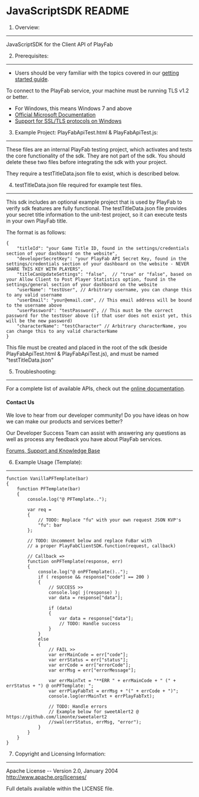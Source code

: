 JavaScriptSDK README
========
1. Overview:
----
JavaScriptSDK for the Client API of PlayFab


2. Prerequisites:
----
* Users should be very familiar with the topics covered in our [getting started guide](https://playfab.com/docs/getting-started-with-playfab/).

To connect to the PlayFab service, your machine must be running TLS v1.2 or better.
* For Windows, this means Windows 7 and above
* [Official Microsoft Documentation](https://msdn.microsoft.com/en-us/library/windows/desktop/aa380516%28v=vs.85%29.aspx)
* [Support for SSL/TLS protocols on Windows](http://blogs.msdn.com/b/kaushal/archive/2011/10/02/support-for-ssl-tls-protocols-on-windows.aspx)


3. Example Project: PlayFabApiTest.html & PlayFabApiTest.js:
----

These files are an internal PlayFab testing project, which activates and tests the core functionality of the sdk.  They are not part of the sdk.  You should delete these two files before integrating the sdk with your project.

They require a testTitleData.json file to exist, which is described below.


4. testTitleData.json file required for example test files.
----

This sdk includes an optional example project that is used by PlayFab to verify sdk features are fully functional.  The testTitleData.json file provides your secret title information to the unit-test project, so it can execute tests in your own PlayFab title.

The format is as follows:

    {
    	"titleId": "your Game Title ID, found in the settings/credentials section of your dashboard on the website",
    	"developerSecretKey": "your PlayFab API Secret Key, found in the settings/credentials section of your dashboard on the website - NEVER SHARE THIS KEY WITH PLAYERS",
    	"titleCanUpdateSettings": "false",  // "true" or "false", based on your Allow Client to Post Player Statistics option, found in the settings/general section of your dashboard on the website
    	"userName": "testUser", // Arbitrary username, you can change this to any valid username
    	"userEmail": "your@email.com", // This email address will be bound to the username above
    	"userPassword": "testPassword", // This must be the correct password for the testUser above (if that user does not exist yet, this will be the new password)
    	"characterName": "testCharacter" // Arbitrary characterName, you can change this to any valid characterName
    }

This file must be created and placed in the root of the sdk (beside PlayFabApiTest.html & PlayFabApiTest.js), and must be named "testTitleData.json"


5. Troubleshooting:
----
For a complete list of available APIs, check out the [online documentation](http://api.playfab.com/Documentation/).

#### Contact Us
We love to hear from our developer community!
Do you have ideas on how we can make our products and services better?

Our Developer Success Team can assist with answering any questions as well as process any feedback you have about PlayFab services.

[Forums, Support and Knowledge Base](https://community.playfab.com/hc/en-us)

6. Example Usage (Template):
----
```
function VanillaPFTemplate(bar)
{
    function PFTemplate(bar)
    {
        console.log("@ PFTemplate..");

        var req =
        {
            // TODO: Replace "fu" with your own request JSON KVP's
            "fu": bar
        };

        // TODO: Uncomment below and replace FuBar with 
        // a proper PlayFabClientSDK.function(request, callback)

        // Callback =>
        function onPFTemplate(response, err)
        {
            console.log("@ onPFTemplate()..");
            if ( response && response["code"] == 200 )
            {
                // SUCCESS >>
                console.log( j(response) );
                var data = response["data"];

                if (data)
                {
                    var data = response["data"];
                    // TODO: Handle success
                }
            }
            else
            {
                // FAIL >>
                var errMainCode = err["code"];
                var errStatus = err["status"];
                var errCode = err["errorCode"];
                var errMsg = err["errorMessage"];

                var errMainTxt = "**ERR " + errMainCode + " (" + errStatus + ") @ onPFTemplate: ";
                var errPlayFabTxt = errMsg + "(" + errCode + ")";
                console.log(errMainTxt + errPlayFabTxt);

                // TODO: Handle errors
                // Example below for sweetAlert2 @ https://github.com/limonte/sweetalert2
                //swal(errStatus, errMsg, "error");
            }
        }
    }
}
```

7. Copyright and Licensing Information:
----
  Apache License --
  Version 2.0, January 2004
  http://www.apache.org/licenses/

  Full details available within the LICENSE file.
